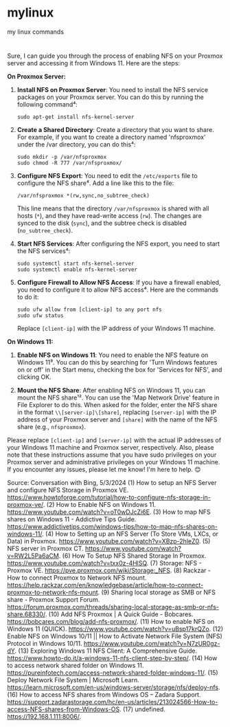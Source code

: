 # mylinux
my linux commands


#

Sure, I can guide you through the process of enabling NFS on your Proxmox server and accessing it from Windows 11. Here are the steps:

**On Proxmox Server:**

1. **Install NFS on Proxmox Server**: You need to install the NFS service packages on your Proxmox server. You can do this by running the following command⁴:
    ```
    sudo apt-get install nfs-kernel-server
    ```
2. **Create a Shared Directory**: Create a directory that you want to share. For example, if you want to create a directory named 'nfsproxmox' under the /var directory, you can do this⁴:
    ```
    sudo mkdir -p /var/nfsproxmox
    sudo chmod -R 777 /var/nfsproxmox/
    ```
3. **Configure NFS Export**: You need to edit the `/etc/exports` file to configure the NFS share⁴. Add a line like this to the file:
    ```
    /var/nfsproxmox *(rw,sync,no_subtree_check)
    ```
    This line means that the directory `/var/nfsproxmox` is shared with all hosts (`*`), and they have read-write access (`rw`). The changes are synced to the disk (`sync`), and the subtree check is disabled (`no_subtree_check`).

4. **Start NFS Services**: After configuring the NFS export, you need to start the NFS services⁴:
    ```
    sudo systemctl start nfs-kernel-server
    sudo systemctl enable nfs-kernel-server
    ```
5. **Configure Firewall to Allow NFS Access**: If you have a firewall enabled, you need to configure it to allow NFS access⁴. Here are the commands to do it:
    ```
    sudo ufw allow from [client-ip] to any port nfs
    sudo ufw status
    ```
    Replace `[client-ip]` with the IP address of your Windows 11 machine.

**On Windows 11:**

1. **Enable NFS on Windows 11**: You need to enable the NFS feature on Windows 11⁹. You can do this by searching for 'Turn Windows features on or off' in the Start menu, checking the box for 'Services for NFS', and clicking OK.

2. **Mount the NFS Share**: After enabling NFS on Windows 11, you can mount the NFS share¹². You can use the 'Map Network Drive' feature in File Explorer to do this. When asked for the folder, enter the NFS share in the format `\\[server-ip]\[share]`, replacing `[server-ip]` with the IP address of your Proxmox server and `[share]` with the name of the NFS share (e.g., `nfsproxmox`).

Please replace `[client-ip]` and `[server-ip]` with the actual IP addresses of your Windows 11 machine and Proxmox server, respectively. Also, please note that these instructions assume that you have sudo privileges on your Proxmox server and administrative privileges on your Windows 11 machine. If you encounter any issues, please let me know! I'm here to help. 😊

Source: Conversation with Bing, 5/3/2024
(1) How to setup an NFS Server and configure NFS Storage in Proxmox VE. https://www.howtoforge.com/tutorial/how-to-configure-nfs-storage-in-proxmox-ve/.
(2) How to Enable NFS on Windows 11. https://www.youtube.com/watch?v=oT0wDJcZi6E.
(3) How to map NFS shares on Windows 11 - Addictive Tips Guide. https://www.addictivetips.com/windows-tips/how-to-map-nfs-shares-on-windows-11/.
(4) How to Setting up an NFS Server (To Store VMs, LXCs, or Data) in Proxmox. https://www.youtube.com/watch?v=XBzp-2hleZ0.
(5) NFS server in Proxmox CT. https://www.youtube.com/watch?v=RW2L5Pa6aCM.
(6) How To Setup NFS Shared Storage In Proxmox. https://www.youtube.com/watch?v=txx0z-4HlSQ.
(7) Storage: NFS - Proxmox VE. https://pve.proxmox.com/wiki/Storage:_NFS.
(8) Rackzar - How to connect Proxmox to Network NFS mount. https://help.rackzar.com/en/knowledgebase/article/how-to-connect-proxmox-to-network-nfs-mount.
(9) Sharing local storage as SMB or NFS share - Proxmox Support Forum. https://forum.proxmox.com/threads/sharing-local-storage-as-smb-or-nfs-share.68330/.
(10) Add NFS Proxmox | A Quick Guide - Bobcares. https://bobcares.com/blog/add-nfs-proxmox/.
(11) How to enable NFS on Windows 11 (QUICK). https://www.youtube.com/watch?v=uBsp17krQZo.
(12) Enable NFS on Windows 10/11 || How to Activate Network File System (NFS) Protocol in Windows 10/11. https://www.youtube.com/watch?v=N7zUR0gz-dY.
(13) Exploring Windows 11 NFS Client: A Comprehensive Guide. https://www.howto-do.it/a-windows-11-nfs-client-step-by-step/.
(14) How to access network shared folder on Windows 11. https://pureinfotech.com/access-network-shared-folder-windows-11/.
(15) Deploy Network File System | Microsoft Learn. https://learn.microsoft.com/en-us/windows-server/storage/nfs/deploy-nfs.
(16) How to access NFS shares from Windows OS – Zadara Support. https://support.zadarastorage.com/hc/en-us/articles/213024566-How-to-access-NFS-shares-from-Windows-OS.
(17) undefined. https://192.168.1.111:8006/.
